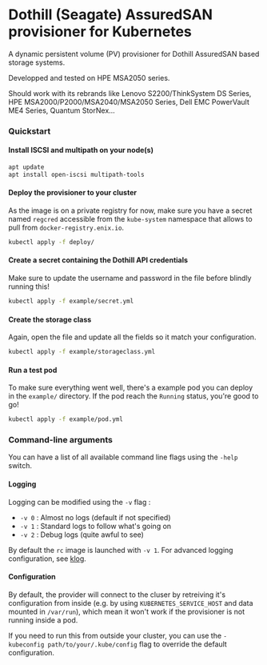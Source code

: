 # Dothill (Seagate) AssuredSAN provisioner for Kubernetes

A dynamic persistent volume (PV) provisioner for Dothill AssuredSAN based storage systems. 

Developped and tested on HPE MSA2050 series.

Should work with its rebrands like Lenovo S2200/ThinkSystem DS Series, HPE MSA2000/P2000/MSA2040/MSA2050 Series, Dell EMC PowerVault ME4 Series, Quantum StorNex...

### Quickstart

#### Install ISCSI and multipath on your node(s)

```sh
apt update
apt install open-iscsi multipath-tools
```

#### Deploy the provisioner to your cluster

As the image is on a private registry for now, make sure you have a secret named `regcred` accessible from the `kube-system` namespace that allows to pull from `docker-registry.enix.io`.

```sh
kubectl apply -f deploy/
```

#### Create a secret containing the Dothill API credentials

Make sure to update the username and password in the file before blindly running this!

```sh
kubectl apply -f example/secret.yml
```

#### Create the storage class

Again, open the file and update all the fields so it match your configuration.

```sh
kubectl apply -f example/storageclass.yml
```

#### Run a test pod

To make sure everything went well, there's a example pod you can deploy in the `example/` directory. If the pod reach the `Running` status, you're good to go!

```sh
kubectl apply -f example/pod.yml
```

### Command-line arguments

You can have a list of all available command line flags using the `-help` switch.

#### Logging

Logging can be modified using the `-v` flag :

- `-v 0` : Almost no logs (default if not specified)
- `-v 1` : Standard logs to follow what's going on
- `-v 2` : Debug logs (quite awful to see)

By default the `rc` image is launched with `-v 1`. For advanced logging configuration, see [klog](https://github.com/kubernetes/klog).

#### Configuration

By default, the provider will connect to the cluser by retreiving it's configuration from inside (e.g. by using `KUBERNETES_SERVICE_HOST` and data mounted in `/var/run`), which mean it won't work if the provisioner is not running inside a pod.

If you need to run this from outside your cluster, you can use the `-kubeconfig path/to/your/.kube/config` flag to override the default configuration.
